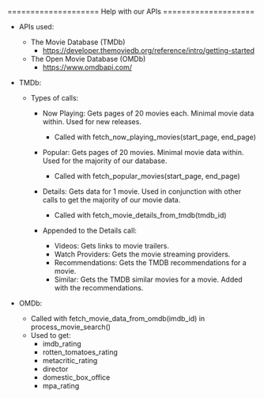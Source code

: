 ==================== Help with our APIs ====================

- APIs used:
    - The Movie Database (TMDb)
        - https://developer.themoviedb.org/reference/intro/getting-started
    - The Open Movie Database (OMDb)
        - https://www.omdbapi.com/


- TMDb:
    - Types of calls:
        - Now Playing: Gets pages of 20 movies each. Minimal movie data within. Used for new releases.
            - Called with fetch_now_playing_movies(start_page, end_page)

        - Popular: Gets pages of 20 movies. Minimal movie data within. Used for the majority of our database.
            - Called with fetch_popular_movies(start_page, end_page)

        - Details: Gets data for 1 movie. Used in conjunction with other calls to get the majority of our movie data.
            - Called with fetch_movie_details_from_tmdb(tmdb_id)

        - Appended to the Details call:
            - Videos: Gets links to movie trailers.
            - Watch Providers: Gets the movie streaming providers.
            - Recommendations: Gets the TMDB recommendations for a movie.
            - Similar: Gets the TMDB similar movies for a movie. Added with the recommendations.


- OMDb:
    - Called with fetch_movie_data_from_omdb(imdb_id) in process_movie_search()
    - Used to get:  
        - imdb_rating
        - rotten_tomatoes_rating
        - metacritic_rating
        - director
        - domestic_box_office
        - mpa_rating